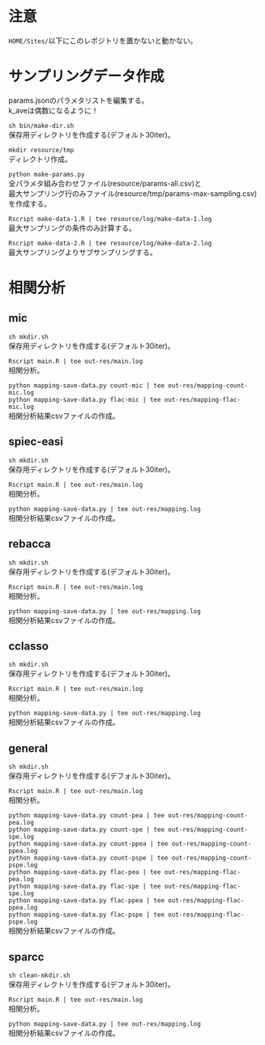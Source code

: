 # 注意

`HOME/Sites/`以下にこのレポジトリを置かないと動かない。

# サンプリングデータ作成

params.jsonのパラメタリストを編集する。  
k_aveは偶数になるように！

`sh bin/make-dir.sh`  
保存用ディレクトリを作成する(デフォルト30iter)。

`mkdir resource/tmp`  
ディレクトリ作成。

`python make-params.py`  
全パラメタ組み合わせファイル(resource/params-all.csv)と  
最大サンプリング行のみファイル(resource/tmp/params-max-sampling.csv)を作成する。

`Rscript make-data-1.R | tee resource/log/make-data-1.log`  
最大サンプリングの条件のみ計算する。

`Rscript make-data-2.R | tee resource/log/make-data-2.log`  
最大サンプリングよりサブサンプリングする。


# 相関分析

## mic

`sh mkdir.sh`  
保存用ディレクトリを作成する(デフォルト30iter)。  

`Rscript main.R | tee out-res/main.log`  
相関分析。

`python mapping-save-data.py count-mic | tee out-res/mapping-count-mic.log`  
`python mapping-save-data.py flac-mic | tee out-res/mapping-flac-mic.log`  
相関分析結果csvファイルの作成。

## spiec-easi

`sh mkdir.sh`  
保存用ディレクトリを作成する(デフォルト30iter)。  

`Rscript main.R | tee out-res/main.log`  
相関分析。

`python mapping-save-data.py | tee out-res/mapping.log`  
相関分析結果csvファイルの作成。

## rebacca

`sh mkdir.sh`  
保存用ディレクトリを作成する(デフォルト30iter)。

`Rscript main.R | tee out-res/main.log`  
相関分析。

`python mapping-save-data.py | tee out-res/mapping.log`  
相関分析結果csvファイルの作成。

## cclasso

`sh mkdir.sh`  
保存用ディレクトリを作成する(デフォルト30iter)。

`Rscript main.R | tee out-res/main.log`  
相関分析。

`python mapping-save-data.py | tee out-res/mapping.log`  
相関分析結果csvファイルの作成。

## general

`sh mkdir.sh`  
保存用ディレクトリを作成する(デフォルト30iter)。

`Rscript main.R | tee out-res/main.log`  
相関分析。

`python mapping-save-data.py count-pea | tee out-res/mapping-count-pea.log`  
`python mapping-save-data.py count-spe | tee out-res/mapping-count-spe.log`  
`python mapping-save-data.py count-ppea | tee out-res/mapping-count-ppea.log`  
`python mapping-save-data.py count-pspe | tee out-res/mapping-count-pspe.log`  
`python mapping-save-data.py flac-pea | tee out-res/mapping-flac-pea.log`  
`python mapping-save-data.py flac-spe | tee out-res/mapping-flac-spe.log`  
`python mapping-save-data.py flac-ppea | tee out-res/mapping-flac-ppea.log`  
`python mapping-save-data.py flac-pspe | tee out-res/mapping-flac-pspe.log`  
相関分析結果csvファイルの作成。

## sparcc

`sh clean-mkdir.sh`  
保存用ディレクトリを作成する(デフォルト30iter)。

`Rscript main.R | tee out-res/main.log`  
相関分析。

`python mapping-save-data.py | tee out-res/mapping.log`  
相関分析結果csvファイルの作成。  
